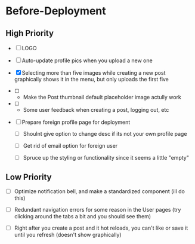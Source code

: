 # Before-Deployment

## High Priority

-   [ ] LOGO

-   [ ] Auto-update profile pics when you upload a new one

-   [x] Selecting more than five images while creating a new post graphically shows it in the menu, but only uploads the first five

-   [ ] -   Make the Post thumbnail default placeholder image actully work

-   [ ] -   Some user feedback when creating a post, logging out, etc

-   [ ] Prepare foreign profile page for deployment

    -   [ ] Shoulnt give option to change desc if its not your own profile page

    -   [ ] Get rid of email option for foreign user

    -   [ ] Spruce up the styling or functionality since it seems a little "empty"

## Low Priority

-   [ ] Optimize notification bell, and make a standardized component (ill do this)

-   [ ] Redundant navigation errors for some reason in the User pages (try clicking around the tabs a bit and you should see them)

-   [ ] Right after you create a post and it hot reloads, you can't like or save it until you refresh (doesn't show graphically)
